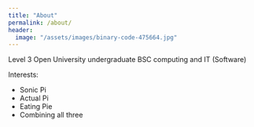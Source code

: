```yaml
---
title: "About"
permalink: /about/
header:
  image: "/assets/images/binary-code-475664.jpg"
---
```


Level 3 Open University undergraduate BSC computing and IT (Software)

Interests:
* Sonic Pi
* Actual Pi
* Eating Pie
* Combining all three